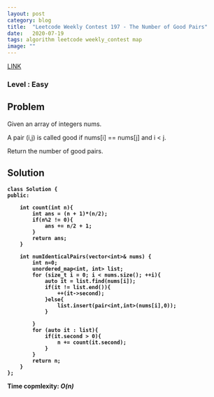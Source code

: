 ```yaml
---
layout: post
category: blog
title:  "Leetcode Weekly Contest 197 - The Number of Good Pairs"
date:   2020-07-19
tags: algorithm leetcode weekly_contest map
image: ""
---
```


<a href = "https://leetcode.com/problems/number-of-good-pairs/">LINK</a>

### Level : Easy

## Problem
Given an array of integers nums.

A pair (i,j) is called good if nums[i] == nums[j] and i < j.

Return the number of good pairs.

## Solution
<pre><code><strong>class Solution {
public:
    
    int count(int n){
        int ans = (n + 1)*(n/2);
        if(n%2 != 0){
            ans += n/2 + 1;
        }
        return ans;
    }
    
    int numIdenticalPairs(vector&lt;int&gt;& nums) {
        int n=0;
        unordered_map&lt;int, int&gt; list;
        for (size_t i = 0; i < nums.size(); ++i){
            auto it = list.find(nums[i]);
            if(it != list.end()){
                ++(it->second);    
            }else{
                list.insert(pair&lt;int,int&gt;(nums[i],0));
            }
            
        }
        for (auto it : list){
            if(it.second > 0){
                n += count(it.second);
            }
        }
        return n;
    }
};</strong></code></pre>
<strong>Time copmlexity: <i>O(n)</i></strong>





